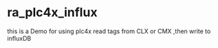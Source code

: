 # ra_plc4x_influx
this is a Demo for using plc4x read tags from CLX or CMX ,then write to influxDB 
